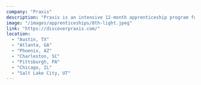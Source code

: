 ```yaml
---
company: "Praxis"
description: "Praxis is an intensive 12-month apprenticeship program for those who are entrepreneurial young people that want real-world career experience and a rigorous, self-directed educational experience."
image: "/images/apprenticeships/8th-light.jpeg"
link: "https://discoverpraxis.com/"
location:
  - "Austin, TX"
  - "Atlanta, GA"
  - "Phoenix, AZ"
  - "Charleston, SC"
  - "Pittsburgh, PA"
  - "Chicago, IL"
  - "Salt Lake City, UT"
---
```

